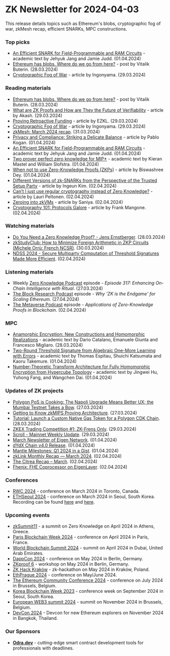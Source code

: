 # ZK Newsletter for 2024-04-03
This release details topics such as Ethereum's blobs, cryptographic fog of war, zkMesh recap, efficient SNARKs, MPC constructions.

### Top picks
* [An Efficient SNARK for Field-Programmable and RAM Circuits](https://eprint.iacr.org/2024/507.pdf) - academic text by Jehyuk Jang and Jamie Judd. (01.04.2024)
* [Ethereum has blobs. Where do we go from here?](https://vitalik.eth.limo/general/2024/03/28/blobs.html) - post by Vitalik Buterin. (28.03.2024)
* [Cryptographic Fog of War](https://medium.com/@ingonyama/cryptographic-fog-of-war-9b8785ba744a) - article by Ingonyama. (29.03.2024)

### Reading materials 
* [Ethereum has blobs. Where do we go from here?](https://vitalik.eth.limo/general/2024/03/28/blobs.html) - post by Vitalik Buterin. (28.03.2024)
* [What are ZK Proofs and How are They the Future of Verifiability](https://hackernoon.com/what-are-zk-proofs-and-how-are-they-the-future-of-verifiability) - article by Akash. (29.03.2024)
* [Proving Retroactive Funding](https://blog.ezkl.xyz/post/zkrpgf/) - article by EZKL. (29.03.2024)
* [Cryptographic Fog of War](https://medium.com/@ingonyama/cryptographic-fog-of-war-9b8785ba744a) - article by Ingonyama. (29.03.2024)
* [zkMesh: March 2024 recap](https://zkmesh.substack.com/p/zkmesh-mar-2024-recap). (31.03.2024)
* [Privacy and Compliance: Striking a Delicate Balance](https://zkproof.org/2024/04/01/privacy-and-compliance-striking-a-delicate-balance-by-pablo-kogan/) - article by Pablo Kogan. (01.04.2024)
* [An Efficient SNARK for Field-Programmable and RAM Circuits](https://eprint.iacr.org/2024/507.pdf) - academic text by Jehyuk Jang and Jamie Judd. (01.04.2024)
* [Two prover perfect zero knowledge for MIP*](https://arxiv.org/pdf/2404.00926) - academic text by Kieran Mastel and William Slofstra. (01.04.2024)
* [When not to use Zero-Knowledge Proofs (ZKPs)](https://medium.com/@biswashreedey/when-not-to-use-zero-knowledge-proofs-zkps-a45cf673de29) - article by Biswashree Dey. (01.04.2024)
* [Different Versions of zk-SNARKs from the Perspective of the Trusted Setup Party](https://ingeun92.medium.com/different-versions-of-zk-snarks-from-the-perspective-of-the-trusted-setup-party-b73171a28ebe) - article by Ingeun Kim. (02.04.2024)
* [Can’t I just use regular cryptography instead of Zero Knowledge?](https://medium.com/@laurippeltonen/cant-i-just-use-regular-cryptography-instead-of-zero-knowledge-50aef2918d45) - article by Lauri Peltonen. (02.04.2024)
* [Zeroing into zkVMs](https://taiko.mirror.xyz/e_5GeGGFJIrOxqvXOfzY6HmWcRjCjRyG0NQF1zbNpNQ) - article by Saniya. (02.04.2024)
* [Cryptography 101: Protocols Galore](https://medium.com/@francomangone18/cryptography-101-protocols-galore-7b858e6a38bf) - article by Frank Mangone. (02.04.2024)

### Watching materials
* [Do You Need a Zero Knowledge Proof? - Jens Ernstberger](https://www.youtube.com/watch?v=OnSzvhDuexg). (28.03.2024)
* [zkStudyClub: How to Minimize Foreign Arithmetic in ZKP Circuits (Michele Orrù: French NCSR)](https://www.youtube.com/watch?v=19HMY5hMrUQ). (30.03.2024)
* [NDSS 2024 - Secure Multiparty Computation of Threshold Signatures Made More Efficient](https://www.youtube.com/watch?v=xKHoFYaIPZk). (02.04.2024)

### Listening materials
* Weekly [Zero Knowledge Podcast](https://zeroknowledge.fm/317-2/) episode - *Episode 317: Enhancing On-Chain Intelligence with Ritual*. (27.03.2024) 
* [The Block Research Podcast](https://www.youtube.com/watch?v=IC-cSjXtbAQ) episode - *Why 'ZK is the Endgame' for Scaling Ethereum*. (27.04.2024)
* [The Metaverse Podcast](https://www.youtube.com/watch?v=qkAwLHhTC88) episode - *Applications of Zero-Knowledge Proofs in Blockchain*. (02.04.2024)

### MPC
* [Anamorphic Encryption: New Constructions and Homomorphic Realizations](https://eprint.iacr.org/2024/486.pdf) - academic text by Dario Catalano, Emanuele Giunta and Francesco Migliaro. (28.03.2024)
* [Two-Round Threshold Signature from Algebraic One-More Learning with Errors](https://eprint.iacr.org/2024/496.pdf) - academic text by Thomas Espitau, Shuichi Katsumata and Kaoru Takemure. (01.04.2024)
* [Number-Theoretic Transform Architecture for Fully Homomorphic Encryption from Hypercube Topology](https://eprint.iacr.org/2024/498.pdf) - academic text by Jingwei Hu, Yuhong Fang, and Wangchen Dai. (01.04.2024)

### Updates of ZK projects
* [Polygon PoS is Cooking: The Napoli Upgrade Means Better UX; the Mumbai Testnet Takes a Bow](https://polygon.technology/blog/polygon-pos-is-cooking-the-napoli-upgrade-means-better-ux-the-mumbai-testnet-takes-a-bow). (27.03.2024)
* [Getting to Know zkMIPS Proving Architecture](https://www.zkm.io/blog-zkm/getting-to-know-zkmips-proving-architecture). (27.03.2024)
* [Tutorial: Launch a Custom Native Gas Token for a Polygon CDK Chain](https://polygon.technology/blog/tutorial-launch-a-custom-native-gas-token-for-a-polygon-cdk-chain). (28.03.2024)
* [ZKEX Trading Competition #1: ZK-Frens Only](https://zkex.medium.com/the-zkex-trading-competition-1-zk-frens-only-1a87579bd3b5). (29.03.2024)
* [Scroll - Mainnet Weekly Update](https://twitter.com/Scroll_ZKP/status/1773860983498543234). (29.03.2024)
* [March Newsletter of Eigen Network](https://eigenlab.medium.com/march-newsletter-of-eigen-network-e5b7ba1383a1). (01.04.2024)
* [dYdX Chain v4.0 Release](https://dydx.exchange/blog/dydx-chain-v4-0-release). (01.04.2024)
* [Mantle Milestones: Q1 2024 in a Gist](https://www.mantle.xyz/blog/community/mantle-network-q1-2024-in-a-gist). (01.04.2024)
* [zkLink Monthly Recap — March 2024](https://blog.zk.link/zklink-monthly-recap-march-55014a501a1d). (02.04.2024)
* [The Citrea Recap – March](https://www.blog.citrea.xyz/march-citrea-recap/). (02.04.2024)
* [Fhenix: FHE Coprocessor on EigenLayer](https://www.blog.eigenlayer.xyz/fhenix/). (02.04.2024)

### Conferences
* [RWC 2024](https://rwc.iacr.org/2024/) - conference on March 2024 in Toronto, Canada. 
* [ETHSeoul 2024](https://www.ethseoul.org/) - conference on March 2024 in Seoul, South Korea. Recording can be found [here](https://www.youtube.com/watch?v=25yQT_TlBhg)  and [here](https://www.youtube.com/watch?v=D6qQBsn8p0Q).

### Upcoming events
* [zkSummit11](https://www.zksummit.com/) - a summit on Zero Knowledge on April 2024 in Athens, Greece. 
* [Paris Blockchain Week 2024](https://www.parisblockchainweek.com/) - conference on April 2024 in Paris, France.
* [World Blockchain Summit 2024](https://www.worldblockchainsummit.com/dxb-apr-24) - summit on April 2024 in Dubai, United Arab Emirates.
* [DappCon 2024](https://www.dappcon.io/) - conference on May 2024 in Berlin, Germany. 
* [ZKproof 6](https://zkproof.org/events/zkproof-6-berlin/) - workshop on May 2024 in Berlin, Germany. 
* [ZK Hack Kraków](https://www.zkkrakow.com/) - zk-hackathon on May 2024 in Kraków, Poland.
* [EthPrague 2024](https://ethprague.com/) - conference on May/June 2024.
* [The Ethereum Community Conference 2024](https://ethcc.io/) - conference on July 2024 in Brussels, Belgium. 
* [Korea Blockchain Week 2023](https://koreablockchainweek.com/) - conference week on September 2024 in Seoul, South Korea.
* [European WEB3 summit 2024](https://www.web3eurosummit.eu/) - summit on November 2024 in Brussels, Belgium.
* [DevCon 2024](https://devcon.org/) - Devcon for new Ethereum explorers on November 2024 in Bangkok, Thailand.

### Our Sponsors
* **[Odra.dev](https://odra.dev)** - cutting-edge smart contract development tools for professionals with deadlines.
